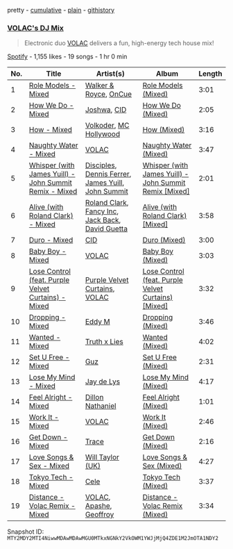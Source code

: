 pretty - [cumulative](/playlists/cumulative/37i9dQZF1DWUmMjKFzN3Ka.md) - [plain](/playlists/plain/37i9dQZF1DWUmMjKFzN3Ka) - [githistory](https://github.githistory.xyz/mackorone/spotify-playlist-archive/blob/main/playlists/plain/37i9dQZF1DWUmMjKFzN3Ka)

### [VOLAC's DJ Mix](https://open.spotify.com/playlist/37i9dQZF1DWUmMjKFzN3Ka)

> Electronic duo <a href="spotify:artist:4Nl6PVYLwbCFfr3UqQlFtE">VOLAC</a> delivers a fun, high\-energy tech house mix!

[Spotify](https://open.spotify.com/user/spotify) - 1,155 likes - 19 songs - 1 hr 0 min

| No. | Title | Artist(s) | Album | Length |
|---|---|---|---|---|
| 1 | [Role Models \- Mixed](https://open.spotify.com/track/39dvcemZmfBDYFmRLFVCmI) | [Walker & Royce](https://open.spotify.com/artist/1lAwVq9MxNJkB0dEY6xNoV), [OnCue](https://open.spotify.com/artist/4xqwWowzI5uXMzriFsfm78) | [Role Models \(Mixed\)](https://open.spotify.com/album/2iVpx1U6OhQFGGUIVMfwoL) | 3:01 |
| 2 | [How We Do \- Mixed](https://open.spotify.com/track/4TpI1GF67nD17lr0JV89b3) | [Joshwa](https://open.spotify.com/artist/1PzAgFVk9v8cxn9flrqrv5), [CID](https://open.spotify.com/artist/4FCzCS0KEgb0rgySWINItO) | [How We Do \(Mixed\)](https://open.spotify.com/album/3pRlDqTjiPpf2RtoHtF8id) | 2:05 |
| 3 | [How \- Mixed](https://open.spotify.com/track/3Tr3qktk9Cuo6Z2RSTw8wq) | [Volkoder](https://open.spotify.com/artist/5SwGFGfUlV6Dan4ygjF5CU), [MC Hollywood](https://open.spotify.com/artist/5jjAhuJ1IyVRmm4ZsXhsRG) | [How \(Mixed\)](https://open.spotify.com/album/2sPN31cVGPFJawXfr0RpC2) | 3:16 |
| 4 | [Naughty Water \- Mixed](https://open.spotify.com/track/0EGmEyhsXu8HDO8D0QMLHj) | [VOLAC](https://open.spotify.com/artist/4Nl6PVYLwbCFfr3UqQlFtE) | [Naughty Water \(Mixed\)](https://open.spotify.com/album/79tQk6qLZffYDJYRG2iEYW) | 3:47 |
| 5 | [Whisper \(with James Yuill\) \- John Summit Remix \- Mixed](https://open.spotify.com/track/19areSMAT8eE15CgDJXy3u) | [Disciples](https://open.spotify.com/artist/5EehXjjMktLuJmbRsM7YfB), [Dennis Ferrer](https://open.spotify.com/artist/0MGTHZpAGf7isSfw8yMIoi), [James Yuill](https://open.spotify.com/artist/0jypmaLN034G9UkeQdqsps), [John Summit](https://open.spotify.com/artist/7kNqXtgeIwFtelmRjWv205) | [Whisper \(with James Yuill\) \- John Summit Remix \[Mixed\]](https://open.spotify.com/album/485TIHFkIixsC3omZpVlL5) | 2:01 |
| 6 | [Alive \(with Roland Clark\) \- Mixed](https://open.spotify.com/track/5c3ctLz2BgXPUN2m7DLkE1) | [Roland Clark](https://open.spotify.com/artist/4OGlp2UdUQGPJVbvJ82Cz5), [Fancy Inc](https://open.spotify.com/artist/4Eoddnw0pOewmCHQYofuwh), [Jack Back](https://open.spotify.com/artist/4bXUaTjc7TQTvLqqCAlfYt), [David Guetta](https://open.spotify.com/artist/1Cs0zKBU1kc0i8ypK3B9ai) | [Alive \(with Roland Clark\) \[Mixed\]](https://open.spotify.com/album/25UipUxLRuOGOV1LWFB1am) | 3:58 |
| 7 | [Duro \- Mixed](https://open.spotify.com/track/1oGSAKXvLAKiXWhMhB0Lvx) | [CID](https://open.spotify.com/artist/4FCzCS0KEgb0rgySWINItO) | [Duro \(Mixed\)](https://open.spotify.com/album/6jfmvq0nMZSZckG1vCboTr) | 3:00 |
| 8 | [Baby Boy \- Mixed](https://open.spotify.com/track/5DmhOaCasa1CDqDPQdt8eG) | [VOLAC](https://open.spotify.com/artist/4Nl6PVYLwbCFfr3UqQlFtE) | [Baby Boy \(Mixed\)](https://open.spotify.com/album/4TnNSCv0BdYWBKl0Q2VpbE) | 3:03 |
| 9 | [Lose Control \(feat\. Purple Velvet Curtains\) \- Mixed](https://open.spotify.com/track/3nivCOLfMVKhlxUyoBKGds) | [Purple Velvet Curtains](https://open.spotify.com/artist/5UNXmWQKKqqBCxmcotxXmO), [VOLAC](https://open.spotify.com/artist/4Nl6PVYLwbCFfr3UqQlFtE) | [Lose Control \(feat\. Purple Velvet Curtains\) \[Mixed\]](https://open.spotify.com/album/6XCTcz61zBlUQabddIN1yR) | 3:32 |
| 10 | [Dropping \- Mixed](https://open.spotify.com/track/75Omy1Je8hsnhoQMJj91jq) | [Eddy M](https://open.spotify.com/artist/0X2423nvaH92bYjYUKCYRI) | [Dropping \(Mixed\)](https://open.spotify.com/album/2jzEm4A66aXjctFdzsNsxX) | 3:46 |
| 11 | [Wanted \- Mixed](https://open.spotify.com/track/2wFGqE63p2WBPy3LcM5ump) | [Truth x Lies](https://open.spotify.com/artist/3bh4M54m4LRs41WQs07Jy0) | [Wanted \(Mixed\)](https://open.spotify.com/album/0d3IkTf7MHunXHKeENpTe8) | 4:02 |
| 12 | [Set U Free \- Mixed](https://open.spotify.com/track/4ORqOvUUpTFnva5lTGIAXE) | [Guz](https://open.spotify.com/artist/2T86EVnDCP64EaVKRXIcRx) | [Set U Free \(Mixed\)](https://open.spotify.com/album/04WklXClNMTohWhy39J3wL) | 2:31 |
| 13 | [Lose My Mind \- Mixed](https://open.spotify.com/track/4Vy3NNgAxRBFIRt1AEh5js) | [Jay de Lys](https://open.spotify.com/artist/6hr0SehcycxwgYfCgVy32M) | [Lose My Mind \(Mixed\)](https://open.spotify.com/album/4u02dhsLkcVYx4jyy6jfeU) | 4:17 |
| 14 | [Feel Alright \- Mixed](https://open.spotify.com/track/5sDE0TSLMuw3iG6FefwHmL) | [Dillon Nathaniel](https://open.spotify.com/artist/0Ut5FcDeEgaM9PM3LvnH6j) | [Feel Alright \(Mixed\)](https://open.spotify.com/album/5xGA6xSZttvWjUhiMrwaRz) | 1:01 |
| 15 | [Work It \- Mixed](https://open.spotify.com/track/5UvPTPSB0yStZzOBw4UOnY) | [VOLAC](https://open.spotify.com/artist/4Nl6PVYLwbCFfr3UqQlFtE) | [Work It \(Mixed\)](https://open.spotify.com/album/4gsPawVtB3UrU1YztUWhQl) | 2:46 |
| 16 | [Get Down \- Mixed](https://open.spotify.com/track/3jsdAjyt0kmEjoAfvefdZJ) | [Trace](https://open.spotify.com/artist/4T0QPJFV83O1j9w8y5apQX) | [Get Down \(Mixed\)](https://open.spotify.com/album/0m0ds0vxxfWAMlIOLtyvjI) | 2:16 |
| 17 | [Love Songs & Sex \- Mixed](https://open.spotify.com/track/3X6Ks3m4gVK2gdS7E3BQQI) | [Will Taylor \(UK\)](https://open.spotify.com/artist/53PVBEKRk4Fvq8w8cLydLX) | [Love Songs & Sex \(Mixed\)](https://open.spotify.com/album/4gcrk0wnpXxN3wOtP8aDcz) | 4:27 |
| 18 | [Tokyo Tech \- Mixed](https://open.spotify.com/track/65JLgr02umcx5YL5qKfStW) | [Cele](https://open.spotify.com/artist/2bpkThEPVrkcoAJpTFAVLR) | [Tokyo Tech \(Mixed\)](https://open.spotify.com/album/7ES2sVVc6EL2YDLUxC0PaD) | 3:37 |
| 19 | [Distance \- Volac Remix \- Mixed](https://open.spotify.com/track/691nodCdyLsvWLa918AIzb) | [VOLAC](https://open.spotify.com/artist/4Nl6PVYLwbCFfr3UqQlFtE), [Apashe](https://open.spotify.com/artist/1fd3fmwlhrDl2U5wbbPQYN), [Geoffroy](https://open.spotify.com/artist/0VzoflxRgSVEWHYmCbMOJJ) | [Distance \- Volac Remix \(Mixed\)](https://open.spotify.com/album/7Mb6GSWSeNQq5JfMMcrYX6) | 3:34 |

Snapshot ID: `MTY2MDY2MTI4NiwwMDAwMDAwMGU0MTkxNGNkY2VkOWM1YWJjMjQ4ZDE1M2JmOTA1NDY2`
